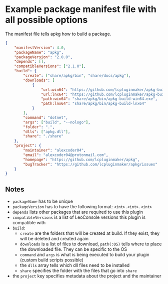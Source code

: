 
# Example package manifest file with all possible options

The manifest file tells apkg how to build a package.

```json
{
    "manifestVersion": 4.0,
    "packageName": "apkg",
    "packageVersion": "2.0.0",
    "depends": [],
    "compatibleVersions": ["2.1.0"],
    "build": {
        "create": ["share/apkg/bin", "share/docs/apkg"],
        "downloads": [
            {
                "url:win64": "https://github.com/lcpluginmaker/apkg-builder/releases/latest/download/apkg-build-win64.exe",
                "url:lnx64": "https://github.com/lcpluginmaker/apkg-builder/releases/latest/download/apkg-build-lnx64",
                "path:win64": "share/apkg/bin/apkg-build-win64.exe",
                "path:lnx64": "share/apkg/bin/apkg-build-lnx64"
            }
        ],
        "command": "dotnet",
        "args": ["build", "--nologo"],
        "folder": ".",
        "dlls": ["apkg.dll"],
        "share": "./share"
    },
    "project": {
        "maintainer": "alexcoder04",
        "email": "alexcoder04@protonmail.com",
        "homepage": "https://github.com/lcpluginmaker/apkg",
        "bugTracker": "https://github.com/lcpluginmaker/apkg/issues"
    }
}
```

## Notes

 - `packageName` has to be unique
 - `packageVersion` has to have the following format: `<int>.<int>.<int>`
 - `depends` lists other packages that are required to use this plugin
 - `compatibleVersions` is a list of LeoConsole versions this plugin is compatible with
 - `build`:
   - `create` are the folders that will be created at build. If they exist, they will be deleted and created again
   - `downloads` is a list of files to download, `path(:OS)` tells where to place the downloaded file. They can be specific to the OS
   - `command` and `args` is what is being executed to build your plugin (custom build scripts possible)
   - the `dlls` array tells which dll files need to be installed
   - `share` specifies the folder with the files that go into `share`
 - the `project` key specifies metadata about the project and the maintainer

